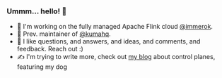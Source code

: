 ### Ummm... hello! 👋

- 🔭 I'm working on the fully managed Apache Flink cloud [@immerok](https://github.com/immerok).  
- 🐻 Prev. maintainer of [@kumahq](https://github.com/kumahq/).
- 💬 I like questions, and answers, and ideas, and comments, and feedback. Reach out :) 
- ✍️ I'm trying to write more, check out [my blog](https://austince.github.io/blog) about control planes, featuring my dog 
